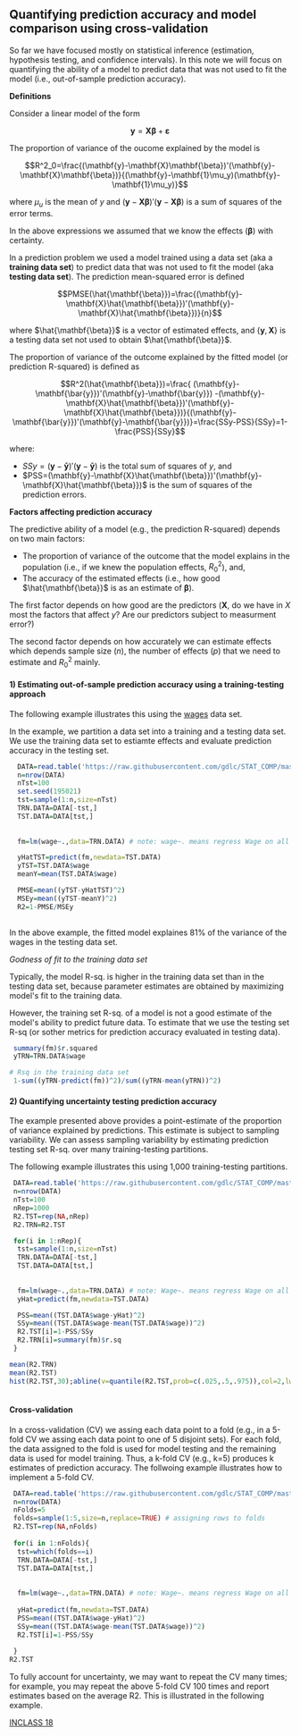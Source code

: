 ## Quantifying prediction accuracy and model comparison using cross-validation

So far we have focused mostly on statistical inference (estimation, hypothesis testing, and confidence intervals). In this note we will focus on quantifying the ability of a model to predict data that was not used to fit the model (i.e., out-of-sample prediction accuracy).

**Definitions**

Consider a linear model of the form

$$\mathbf{y}=\mathbf{X}\mathbf{\beta}+\mathbf{\varepsilon}$$

The proportion of variance of the oucome explained by the model is

$$R^2_0=\frac{(\mathbf{y}-\mathbf{X}\mathbf{\beta})'(\mathbf{y}-\mathbf{X}\mathbf{\beta})}{(\mathbf{y}-\mathbf{1}\mu_y)(\mathbf{y}-\mathbf{1}\mu_y)}$$

where $\mu_u$ is the mean of $y$ and $(\mathbf{y}-\mathbf{X}\mathbf{\beta})'(\mathbf{y}-\mathbf{X}\mathbf{\beta})$ is a sum of squares of the error terms. 

In the above expressions we assumed that we know the effects ($\mathbf{\beta}$) with certainty.

In a prediction problem we used a model trained using a data set (aka a **training data set**) to predict data that was not used to fit the model (aka **testing data set**). The prediction mean-squared error is defined

$$PMSE(\hat{\mathbf{\beta}})=\frac{(\mathbf{y}-\mathbf{X}\hat{\mathbf{\beta}})'(\mathbf{y}-\mathbf{X}\hat{\mathbf{\beta}})}{n}$$

where $\hat{\mathbf{\beta}}$ is a vector of estimated effects, and $\{ \mathbf{y},\mathbf{X}\}$ is a testing data set not used to obtain  $\hat{\mathbf{\beta}}$.

The proportion of variance of the outcome explained by the fitted model (or prediction R-squared) is defined as


$$R^2(\hat{\mathbf{\beta}})=\frac{ (\mathbf{y}-\mathbf{\bar{y}})'(\mathbf{y}-\mathbf{\bar{y}}) -(\mathbf{y}-\mathbf{X}\hat{\mathbf{\beta}})'(\mathbf{y}-\mathbf{X}\hat{\mathbf{\beta}})}{(\mathbf{y}-\mathbf{\bar{y}})'(\mathbf{y}-\mathbf{\bar{y}})}=\frac{SSy-PSS}{SSy}=1-\frac{PSS}{SSy}$$

where:

   - $SSy=(\mathbf{y}-\mathbf{\bar{y}})'(\mathbf{y}-\mathbf{\bar{y}})$ is the total sum of squares of $y$, and
   - $PSS=(\mathbf{y}-\mathbf{X}\hat{\mathbf{\beta}})'(\mathbf{y}-\mathbf{X}\hat{\mathbf{\beta}})$ is the sum of squares of the prediction errors.

**Factors affecting prediction accuracy**

The predictive ability of a model (e.g., the prediction R-squared) depends on two main factors: 

  - The proportion of variance of the outcome that the model explains in the population (i.e., if we knew the population effects, $R^2_0$), and,
  - The accuracy of the estimated effects (i.e., how good $\hat{\mathbf{\beta}}$ is as an estimate of $\mathbf{\beta}$).
  
The first factor depends on how good are the predictors ($\mathbf{X}$, do we have in $X$ most the factors that affect $y$? Are our predictors subject to measurment error?) 

The second factor depends on how accurately we can estimate effects which depends sample size ($n$), the number of effects ($p$) that we need to estimate and $R^2_0$ mainly.

#### 1) Estimating out-of-sample prediction accuracy using a training-testing approach

The following example illustrates this using the [wages](https://github.com/gdlc/STAT_COMP/blob/master/wages.txt) data set.

In the example, we partition a data set into a training and a testing data set. We use the training data set to estiamte effects and evaluate prediction accuracy in the testing set.

```r
  DATA=read.table('https://raw.githubusercontent.com/gdlc/STAT_COMP/master/DATA/wages.txt',header=T)
  n=nrow(DATA)
  nTst=100
  set.seed(195021) 
  tst=sample(1:n,size=nTst)
  TRN.DATA=DATA[-tst,]
  TST.DATA=DATA[tst,]
  
  
  fm=lm(wage~.,data=TRN.DATA) # note: wage~. means regress Wage on all the other variables in 'data'

  yHatTST=predict(fm,newdata=TST.DATA)
  yTST=TST.DATA$wage
  meanY=mean(TST.DATA$wage)

  PMSE=mean((yTST-yHatTST)^2)
  MSEy=mean((yTST-meanY)^2)
  R2=1-PMSE/MSEy
  
```

In the above example, the fitted model explaines 81% of the variance of the wages in the testing data set.

*Godness of fit to the training data set*

Typically, the model R-sq. is higher in the training data set than in the testing data set, because parameter estimates are obtained by maximizing model's fit to the training data. 

However, the training set R-sq. of a model is not a good estimate of the model's ability to predict future data. To estimate that we use the testing set R-sq (or sother metrics for prediction accuracy evaluated in testing data).

```r
 summary(fm)$r.squared
 yTRN=TRN.DATA$wage

# Rsq in the training data set
 1-sum((yTRN-predict(fm))^2)/sum((yTRN-mean(yTRN))^2)
```

#### 2) Quantifying uncertainty testing prediction accuracy

The example presented above  provides a point-estimate of the proportion of variance explained by predictions. This estimate is subject to sampling variability. We can assess sampling variability by estimating prediction testing set R-sq. over many training-testing partitions. 

The following example illustrates this using 1,000 training-testing partitions.

```r
 DATA=read.table('https://raw.githubusercontent.com/gdlc/STAT_COMP/master/DATA/wages.txt',header=T)
 n=nrow(DATA)
 nTst=100
 nRep=1000
 R2.TST=rep(NA,nRep)
 R2.TRN=R2.TST

 for(i in 1:nRep){
  tst=sample(1:n,size=nTst)
  TRN.DATA=DATA[-tst,]
  TST.DATA=DATA[tst,]
 
  
  fm=lm(wage~.,data=TRN.DATA) # note: Wage~. means regress Wage on all the other variables in 'data'
  yHat=predict(fm,newdata=TST.DATA)

  PSS=mean((TST.DATA$wage-yHat)^2)
  SSy=mean((TST.DATA$wage-mean(TST.DATA$wage))^2)
  R2.TST[i]=1-PSS/SSy
  R2.TRN[i]=summary(fm)$r.sq
 }

mean(R2.TRN)
mean(R2.TST)
hist(R2.TST,30);abline(v=quantile(R2.TST,prob=c(.025,.5,.975)),col=2,lwd=2,lty=2)
 
```


#### Cross-validation

In a cross-validation (CV) we assing each data point to a fold (e.g., in a 5-fold CV we assing each data point to one of 5 disjoint sets). For each fold, the data assigned to the fold is used for model testing  and the remaining data is used for model training. Thus, a k-fold CV (e.g., k=5) produces k estimates of prediction accuracy. The follwoing example illustrates how to implement a 5-fold CV.

```r
 DATA=read.table('https://raw.githubusercontent.com/gdlc/STAT_COMP/master/DATA/wages.txt',header=T)
 n=nrow(DATA)
 nFolds=5
 folds=sample(1:5,size=n,replace=TRUE) # assigning rows to folds
 R2.TST=rep(NA,nFolds)
 
 for(i in 1:nFolds){
  tst=which(folds==i)
  TRN.DATA=DATA[-tst,]
  TST.DATA=DATA[tst,]
 
 
  fm=lm(wage~.,data=TRN.DATA) # note: Wage~. means regress Wage on all the other variables in 'data'
  
  yHat=predict(fm,newdata=TST.DATA)
  PSS=mean((TST.DATA$wage-yHat)^2)
  SSy=mean((TST.DATA$wage-mean(TST.DATA$wage))^2)
  R2.TST[i]=1-PSS/SSy
  
 }
R2.TST
```

To fully account for uncertainty, we may want to repeat the CV many times; for example, you may repeat the above 5-fold CV 100 times and report estimates based on the average R2. This is illustrated in the following example.


[INCLASS 18](https://github.com/gdlc/STAT_COMP/blob/master/INCLASS/INCLASS_18.md)

